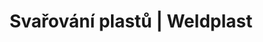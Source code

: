 ---
Link: "file:/Users/vinayakpatel/Downloads/www.weldplast.cz/produkty/svarovani-plastu/smrstovani/rucni-pristroje71"
product_name: "null"
product_id: "null"
title: "Svařování plastů | Weldplast"
product_desc: ""
product_specs: ""
product_downloads: ""
href: ""
accessories: ""
similar_products: ""
---